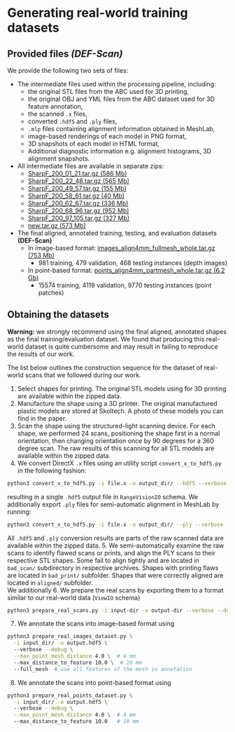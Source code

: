 # Generating real-world training datasets

## Provided files *(DEF-Scan)*

We provide the following two sets of files:
 * The intermediate files used within the processing pipeline, including: 
   * the original STL files from the ABC used for 3D printing,
   * the original OBJ and YML files from the ABC dataset used
   for 3D feature annotation,
   * the scanned `.x` files,
   * converted `.hdf5` and `.ply` files,
   * `.mlp` files containing alignment information
     obtained in MeshLab,
   * image-based renderings of each model in PNG format,
   * 3D snapshots of each model in HTML format,
   * Additional diagnostic information e.g. alignment
     histograms, 3D alignment snapshots.
 * All intermediate files are available in separate zips:
   * [SharpF_200_01_21.tar.gz (586 Mb)](https://www.dropbox.com/s/6ffru67tq6ldy5p/SharpF_200_01_21.tar.gz?dl=0)
   * [SharpF_200_22_48.tar.gz (565 Mb)](https://www.dropbox.com/s/polm0nlvc6ucqbw/SharpF_200_22_48.tar.gz?dl=0)
   * [SharpF_200_49_57.tar.gz (155 Mb)](https://www.dropbox.com/s/w110sjgs9zcu7z0/SharpF_200_49_57.tar.gz?dl=0)
   * [SharpF_200_58_61.tar.gz (40 Mb)](https://www.dropbox.com/s/nio0vymnoezfwqg/SharpF_200_58_61.tar.gz?dl=0)
   * [SharpF_200_62_67.tar.gz (336 Mb)](https://www.dropbox.com/s/kd3nw1yiggv16u2/SharpF_200_62_67.tar.gz?dl=0)
   * [SharpF_200_68_96.tar.gz (952 Mb)](https://www.dropbox.com/s/eromr6i9h4d3cih/SharpF_200_68_96.tar.gz?dl=0)
   * [SharpF_200_97_105.tar.gz (327 Mb)](https://www.dropbox.com/s/v0yn7y07swfarrd/SharpF_200_97_105.tar.gz?dl=0)
   * [new.tar.gz (573 Mb)](https://www.dropbox.com/s/3pnvi3tgtk2ta9c/new.tar.gz?dl=0)
 * The final aligned, annotated training, testing, and evaluation datasets **(DEF-Scan)**
   * In image-based format: [images_align4mm_fullmesh_whole.tar.gz (753 Mb)](https://www.dropbox.com/s/5k2swrpb0vhqv15/images_align4mm_fullmesh_whole.tar.gz?dl=0)
      * 981 training, 479 validation, 468 testing instances (depth images)
   * In point-based format: [points_align4mm_partmesh_whole.tar.gz (6.2 Gb)](https://www.dropbox.com/s/ej7qzmh2153birb/points_align4mm_partmesh_whole.tar.gz?dl=0)
      * 15574 training, 4119 validation, 9770 testing instances (point patches) 

## Obtaining the datasets

**Warning:** we strongly recommend using the final aligned,
annotated shapes as the final training/evaluation dataset. 
We found that producing this real-world dataset is quite
cumbersome and may result in failing to reproduce the results
of our work. 

The list below outlines the construction sequence for the dataset
of real-world scans that we followed during our work.

 1. Select shapes for printing. The original STL models
using for 3D printing are available within the zipped data. 
 2. Manufacture the shape using a 3D printer. The original 
manufactured plastic models are stored at Skoltech. 
A photo of these models you can find in the paper.
 3. Scan the shape using the structured-light scanning device. 
For each shape, we performed 24 scans, positioning the shape
first in a normal orientation, then changing orientation once
by 90 degrees for a 360 degree scan. 
The raw results of this scanning for all STL models are 
available within the zipped data. 
 4. We convert DirectX `.x` files using an utility script 
`convert_x_to_hdf5.py` in the following fashion: 
```bash
python3 convert_x_to_hdf5.py -i file.x -o output_dir/ --hdf5 --verbose 
```
resulting in a single `.hdf5` output file in `RangeVisionIO` 
schema. 
We additionally export `.ply` files for semi-automatic 
alignment in MeshLab by running:
```bash
python3 convert_x_to_hdf5.py -i file.x -o output_dir/ --ply --verbose 
```
All `.hdf5` and `.ply` conversion results are parts 
of the raw scanned data are available within the zipped data. 
 5. We semi-automatically examine the raw scans to identify
flawed scans or prints, and align the PLY scans to their respective STL 
shapes. Some fail to align tightly and are located in `bad_scan/`
subdirectory in respective archives. Shapes with printing flaws
are located in `bad_print/` subfolder. Shapes that were correctly 
aligned are located in `aligned/` subfolder.  
We additionally 
 6. We prepare the real scans by exporting them to a format 
similar to our real-world data (`ViewIO` schema) 
```bash
python3 prepare_real_scans.py -i input-dir -o output-dir --verbose --debug 
```
 7. We annotate the scans into image-based format using 
```bash
python3 prepare_real_images_dataset.py \
  -i input_dir/ -o output.hdf5 \ 
  --verbose --debug \
  --max_point_mesh_distance 4.0 \  # 4 mm
  --max_distance_to_feature 10.0 \  # 10 mm
  --full_mesh  # use all features of the mesh in annotation
```
 8. We annotate the scans into point-based format using 
```bash
python3 prepare_real_points_dataset.py \
  -i input_dir/ -o output.hdf5 \ 
  --verbose --debug \
  --max_point_mesh_distance 4.0 \  # 4 mm
  --max_distance_to_feature 10.0   # 10 mm
```

